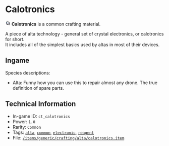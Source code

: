 # Calotronics

<img src="https://raw.githubusercontent.com/Ceterai/Enternia/main/items/generic/crafting/alta/calotronics.png" alt="Calotronics icon" loading="lazy" height=16px width="auto" /> **Calotronics** is a common crafting material.

A piece of alta technology - general set of crystal electronics, or calotronics for short.  
It includes all of the simplest basics used by altas in most of their devices.

## Ingame

Species descriptions:

- Alta: Funny how you can use this to repair almost any drone. The true definition of spare parts.

## Technical Information

- In-game ID: `ct_calotronics`
- Power: `1.0`
- Rarity: `Common`
- Tags: [`alta`](https://ceterai.github.io/MyEnternia/Wiki/Tags/Alta), [`common`](https://ceterai.github.io/MyEnternia/Wiki/Tags/Common), [`electronic`](https://ceterai.github.io/MyEnternia/Wiki/Tags/Electronic), [`reagent`](https://ceterai.github.io/MyEnternia/Wiki/Tags/Reagent)
- File: [`/items/generic/crafting/alta/calotronics.item`](https://github.com/Ceterai/Enternia/blob/main/items/generic/crafting/alta/calotronics.item)
